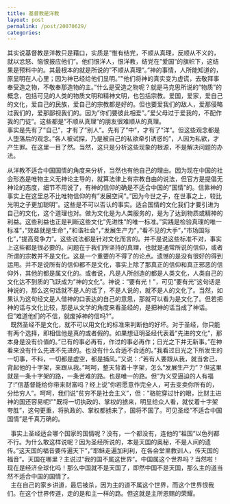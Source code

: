 ```yaml
---
title: 基督教是洋教
layout: post
permalink: /post/20070629/
categories: 
---
```


其实说基督教是洋教只是藉口，实质是”惟有结党，不顺从真理，反顺从不义的，就以忿怒、恼恨报应他们”。他们恨洋人，恨洋教，结党在”爱国”的旗帜下，这结果是预料中的。其最根本的就是所说的”不顺从真理”。”神的事情，人所能知道的，原显明在人心里；因为神已经给他们显明。”"他们将神的真实变为虚谎，去敬拜事奉受造之物，不敬奉那造物的主。”什么是受造之物呢？就是马克思所说的”物质”的概念，包括可见的人类的物质文明和精神文明，也包括宗教。爱国，爱家，爱自己的文化，爱自己的民族，爱自己的宗教都是好的。但也要爱我们的敌人，爱那侵略过我们的，爱那鄙视我们的。因为”你们要彼此相爱”。”爱父母过于爱我的，不配作我的门徒”。这些都是”不顺从真理”的朋友很难顺从的真理。   
事实是先有了”自己”，才有了”别人”。先有了”中”，才有了”洋”。但这些观念都是人堕落后的观念。”各人被试探，乃是被自己的私欲牵引诱惑的”，人因为私欲，才产生罪。在这里一目了然。当然，这只是分析这些现象的根源，不是解决问题的办法。

从洋教不适合中国国情的角度来分析，当然也有他自己的理由。因为现在中国的社会形态是唯物主义无神论主导的，就算法律上有宗教自由的说法，但官方是提倡无神论的态度，细节不用说了，有神的信仰的确是不适合中国的”国情”的。信靠神的事实上在这里总不比唯物信仰的有”发展空间”。”因为今世之子，在世事之上，较比光明之子更加聪明”。这些是不可以否认的事实。适合国情的文化我们才要引进为自己的文化，这个道理也对。做为文化是为人类服务的，是为了达到物质或精神的利益。这些利益也正是判断这些文化”先进性”的唯一标准。”实践是检验真理的唯一标准”，”效益就是生命”，”和谐社会”，”发展生产力”，”看不见的大手”，”市场国际化”，”提高竞争力”。这些说法都是针对文化而言的。并不是说这些标准不对，事实上这些都是很必要的。问题在于我们所坚持的真理，也就是通常所说的信仰，或者所谓的宗教并不是文化。这是一个重要的不得了的论点。遗憾的是没有很好的得到运用。并不是说所有的信仰都不是文化，事实上除了那真正的信仰和真正邪恶的信仰外，其他的都是属文化的。或者说，凡是人所创造的都是人类文化，人类自己的文化达不到质的飞跃成为”神的文化”。神说：”要有光！”，可见”要有光”这句话是神说的，那么这句话就不是人的话了，不是人说的，就不是人的文化了。当然，如果认为这句经文是人借神的口表达的自己的意思，那就可以看为是文化了。但若把神的话与文化比较，那是从文学的角度来看圣经的，是把神的话当成了神话。但”难道他们的不信，就废掉神的信吗?”。   
  既然圣经不是文化，就不可以用文化的标准来判断他的好坏。对于圣经，你只能有两个选择，即相信他是真的或者假的。如果想证明圣经代表着”先进的文化”，那本身是没有价值的。”已有的事必再有，作过的事必再作；日光之下并无新事。”在神看来没有什么先进不先进的。也没有什么合适不合适的。”我看过日光之下所发生的一切事，不料，一切都是虚空，都是捕风。”又说：:”若有人要跟从我，就当舍己，背起他的十字架，来跟从我。”呵呵，整天背着十字架，怎么”发展生产力”？但这里就是一条十字架的路，一条苦难的路。也是唯一的路。但”为义受逼迫的人有福了!”信基督能给你带来财富吗？经上说”你若愿意作完全人，可去变卖你所有的，分给穷人”。呵呵，我们说”贫穷不是社会主义”，但：”骆驼穿过针的眼，比财主进神的国还容易呢!”"既将一切执政的、掌权的掳来，明显给众人看，就仗着十字架夸胜”，这句更重，将执政的、掌权都掳来了，国将不国了。可见圣经”不适合中国国情”是千真万确的。 

  事实上圣经适合哪个国家的国情呢？没有，一个都没有，连他的”祖国”以色列都不行。为什么敢这样说呢？因为圣经所说的，本是天国的奥秘，不是人间的遗传。”这天国的福音要传遍天下”，”耶稣走遍加利利，在各会堂里教训人，传天国的福音”。天国在哪里？主说过”我的国不属这世界”。中国属这个世界吗？当然啦！现在是经济全球化吗！那么中国就不是天国了，即然中国不是天国，那么主的道当然不适合中国的国情了。  
  主在自己的家乡讲道，最后被杀，因为主的道不属这个世界，而这个世界恨我们。在这个世界传道，走的是和主一样的路。但这就是主所恩赐的荣耀。
